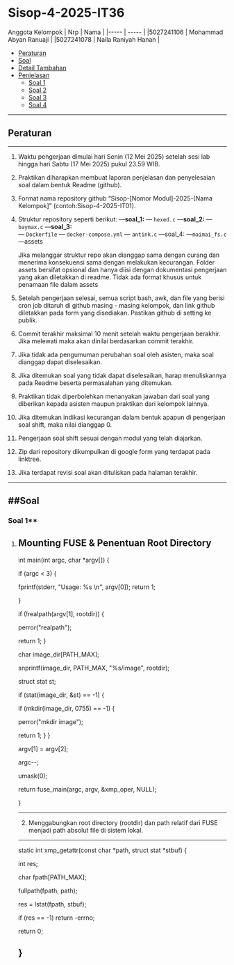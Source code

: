 # Sisop-4-2025-IT36

Anggota Kelompok
|     Nrp    |                Nama              |
|-----       | -----                            |
|5027241106  | Mohammad Abyan Ranuaji           |
|5027241078  | Naila Raniyah Hanan              |

- [Peraturan](#peraturan)
- [Soal](#soal)
- [Detail Tambahan](#detail-tambahan)
- [Penjelasan](#penjelasan)
  - [Soal 1](#soal-1)
  - [Soal 2](#soal-2)
  - [Soal 3](#soal-3)
  - [Soal 4](#soal-4)

---
## Peraturan
---

1. Waktu pengerjaan dimulai hari Senin (12 Mei 2025) setelah sesi lab hingga hari Sabtu (17 Mei 2025) pukul 23.59 WIB.
2. Praktikan diharapkan membuat laporan penjelasan dan penyelesaian soal dalam bentuk Readme (github).
3. Format nama repository github “Sisop-[Nomor Modul]-2025-[Nama Kelompok]” (contoh:Sisop-4-2025-IT01).
4. Struktur repository seperti berikut:
			—**soal_1:**
				— `hexed.c`
      —**soal_2:**
        — `baymax.c`
      —**soal_3:**	
	     — `Dockerfile`
	     — `docker-compose.yml`
	     — `antink.c`
     —soal_4:
      —`maimai_fs.c`
     —assets

   Jika melanggar struktur repo akan dianggap sama dengan curang dan menerima konsekuensi sama dengan melakukan kecurangan. Folder assets bersifat opsional dan hanya diisi dengan dokumentasi pengerjaan yang akan diletakkan di readme. Tidak ada format khusus untuk penamaan file dalam assets
5. Setelah pengerjaan selesai, semua script bash, awk, dan file yang berisi cron job ditaruh di github masing - masing kelompok, dan link github diletakkan pada form yang disediakan. Pastikan github di setting ke publik.
6. Commit terakhir maksimal 10 menit setelah waktu pengerjaan berakhir. Jika melewati maka akan dinilai berdasarkan commit terakhir.
7. Jika tidak ada pengumuman perubahan soal oleh asisten, maka soal dianggap dapat diselesaikan.
8. Jika ditemukan soal yang tidak dapat diselesaikan, harap menuliskannya pada Readme beserta permasalahan yang ditemukan.
9. Praktikan tidak diperbolehkan menanyakan jawaban dari soal yang diberikan kepada asisten maupun praktikan dari kelompok lainnya.
10. Jika ditemukan indikasi kecurangan dalam bentuk apapun di pengerjaan soal shift, maka nilai dianggap 0.
11. Pengerjaan soal shift sesuai dengan modul yang telah diajarkan.
12. Zip dari repository dikumpulkan di google form yang terdapat pada linktree.
13. Jika terdapat revisi soal akan dituliskan pada halaman terakhir.

---
##Soal
---


### Soal 1**

1. Mounting FUSE & Penentuan Root Directory
   ---
    int main(int argc, char *argv[]) {
   
    if (argc < 3) {
   
    fprintf(stderr, "Usage: %s <rootdir> <mountpoint>\n", argv[0]);
        return 1;
   
    }

    if (!realpath(argv[1], rootdir)) {
   
   perror("realpath");
   
    return 1;
    }

    char image_dir[PATH_MAX];
   
    snprintf(image_dir, PATH_MAX, "%s/image", rootdir);
   
    struct stat st;
   
    if (stat(image_dir, &st) == -1) {
   
   	if (mkdir(image_dir, 0755) == -1) {
   
   	perror("mkdir image");
   
   	return 1;
        }
    }

    argv[1] = argv[2];
   
    argc--;

    umask(0);
   
    return fuse_main(argc, argv, &xmp_oper, NULL);
   
    }

   ---

   2.  Menggabungkan root directory (rootdir) dan path relatif dari FUSE menjadi path absolut file di sistem lokal.

   ---
    static int xmp_getattr(const char *path, struct stat *stbuf) {
   
    int res;
   
    char fpath[PATH_MAX];
   
    fullpath(fpath, path);

    res = lstat(fpath, stbuf);
   
    if (res == -1) return -errno;
   
    return 0;

    }
   ---
